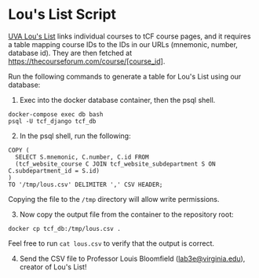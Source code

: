 # Lou's List Script
[UVA Lou's List](louslist.org) links individual courses to tCF course pages, and it requires a table mapping course IDs to the IDs in our URLs (mnemonic, number, database id). They are then fetched at https://thecourseforum.com/course/[course_id].

Run the following commands to generate a table for Lou's List using our database:

1. Exec into the docker database container, then the psql shell.
```
docker-compose exec db bash
psql -U tcf_django tcf_db
```

2. In the psql shell, run the following:
```
COPY (
  SELECT S.mnemonic, C.number, C.id FROM
  (tcf_website_course C JOIN tcf_website_subdepartment S ON C.subdepartment_id = S.id)
)
TO '/tmp/lous.csv' DELIMITER ',' CSV HEADER;
```
Copying the file to the `/tmp` directory will allow write permissions.


3. Now copy the output file from the container to the repository root:
```
docker cp tcf_db:/tmp/lous.csv .
```
Feel free to run `cat lous.csv` to verify that the output is correct.


4. Send the CSV file to Professor Louis Bloomfield (lab3e@virginia.edu), creator of Lou's List!
